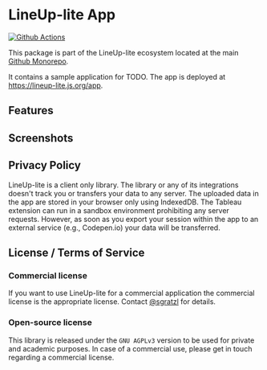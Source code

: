 # LineUp-lite App

[![Github Actions][github-actions-image]][github-actions-url]

This package is part of the LineUp-lite ecosystem located at the main [Github Monorepo](https://github.com/sgratzl/lineup-lite).

It contains a sample application for TODO. The app is deployed at https://lineup-lite.js.org/app.

## Features

## Screenshots

## Privacy Policy

LineUp-lite is a client only library. The library or any of its integrations doesn't track you or transfers your data to any server. The uploaded data in the app are stored in your browser only using IndexedDB. The Tableau extension can run in a sandbox environment prohibiting any server requests. However, as soon as you export your session within the app to an external service (e.g., Codepen.io) your data will be transferred.

## License / Terms of Service

### Commercial license

If you want to use LineUp-lite for a commercial application the commercial license is the appropriate license. Contact [@sgratzl](mailto:sam@sgratzl.com) for details.

### Open-source license

This library is released under the `GNU AGPLv3` version to be used for private and academic purposes. In case of a commercial use, please get in touch regarding a commercial license.

[github-actions-image]: https://github.com/sgratzl/lineup-lite/workflows/nodeci/badge.svg
[github-actions-url]: https://github.com/sgratzl/lineup-lite/actions
